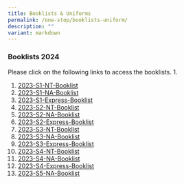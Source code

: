 ```yaml
---
title: Booklists & Uniforms
permalink: /one-stop/booklists-uniform/
description: ""
variant: markdown
---
```

### Booklists 2024

Please click on the following links to access the booklists.
1. 
1.  [2023-S1-NT-Booklist](/files/One%20Stop/Booklist/2023-Secondary-1-Normal-Technical.pdf)
2.  [2023-S1-NA-Booklist](/files/One%20Stop/Booklist/2023-Secondary-1-Normal-Academic.pdf)
3.  [2023-S1-Express-Booklist](/files/One%20Stop/Booklist/2023-Secondary-1-Express.pdf)
4.  [2023-S2-NT-Booklist](/files/One%20Stop/Booklist/2023-Secondary-2-Normal-Technical.pdf)
5.  [2023-S2-NA-Booklist](/files/One%20Stop/Booklist/2023-Secondary-2-Normal-Academic.pdf)
6.  [2023-S2-Express-Booklist](/files/One%20Stop/Booklist/2023-Secondary-2-Express.pdf)
7.  [2023-S3-NT-Booklist](/files/One%20Stop/Booklist/2023-Secondary-3-Normal-Technical.pdf)
8.  [2023-S3-NA-Booklist](/files/One%20Stop/Booklist/2023-Secondary-3-Normal-Academic.pdf)
9.  [2023-S3-Express-Booklist](/files/One%20Stop/Booklist/2023-Secondary-3-Express.pdf)
10.  [2023-S4-NT-Booklist](/files/One%20Stop/Booklist/2023-Secondary-4-Normal-Technical.pdf)
11.  [2023-S4-NA-Booklist](/files/One%20Stop/Booklist/2023-Secondary-4-Normal-Academic.pdf)
12.  [2023-S4-Express-Booklist](/files/One%20Stop/Booklist/2023-Secondary-4-Express.pdf)
13.  [2023-S5-NA-Booklist](/files/One%20Stop/Booklist/2023-Secondary-5-Normal-Academic.pdf)